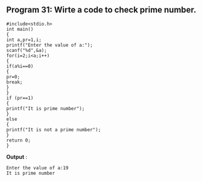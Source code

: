 ## Program 31: Wirte a code to check prime number.
```
#include<stdio.h>
int main()
{
int a,pr=1,i;
printf("Enter the value of a:");
scanf("%d",&a);
for(i=2;i<a;i++) 
{
if(a%i==0)
{
pr=0;
break;
} 
}
if (pr==1)
{
printf("It is prime number");
}
else
{
printf("It is not a prime number");
}
return 0;
}
```
**Output** :
```
Enter the value of a:19
It is prime number
```
